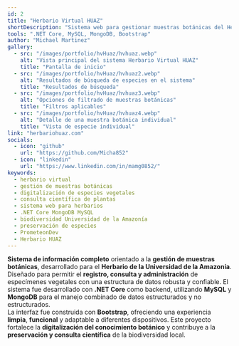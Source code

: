 ```yaml
---
id: 2
title: "Herbario Virtual HUAZ"
shortDescription: "Sistema web para gestionar muestras botánicas del Herbario HUAZ, con registro, consulta y digitalización de especies usando .NET, MySQL y MongoDB."
tools: ".NET Core, MySQL, MongoDB, Bootstrap"
author: "Michael Martinez"
gallery:
  - src: "/images/portfolio/hvHuaz/hvhuaz.webp"
    alt: "Vista principal del sistema Herbario Virtual HUAZ"
    title: "Pantalla de inicio"
  - src: "/images/portfolio/hvHuaz/hvhuaz2.webp"
    alt: "Resultados de búsqueda de especies en el sistema"
    title: "Resultados de búsqueda"
  - src: "/images/portfolio/hvHuaz/hvhuaz3.webp"
    alt: "Opciones de filtrado de muestras botánicas"
    title: "Filtros aplicables"
  - src: "/images/portfolio/hvHuaz/hvhuaz4.webp"
    alt: "Detalle de una muestra botánica individual"
    title: "Vista de especie individual"
link: "herbariohuaz.com"
socials: 
  - icon: "github"
    url: "https://github.com/Micha852"
  - icon: "linkedin"
    url: "https://www.linkedin.com/in/mamg0852/"
keywords:
  - herbario virtual
  - gestión de muestras botánicas
  - digitalización de especies vegetales
  - consulta científica de plantas
  - sistema web para herbarios
  - .NET Core MongoDB MySQL
  - biodiversidad Universidad de la Amazonía
  - preservación de especies
  - PrometeonDev
  - Herbario HUAZ
---
```


**Sistema de información completo** orientado a la **gestión de muestras botánicas**, desarrollado para el **Herbario de la Universidad de la Amazonía**. Diseñado para permitir el **registro, consulta y administración** de especímenes vegetales con una estructura de datos robusta y confiable. El sistema fue desarrollado con **.NET Core** como backend, utilizando **MySQL** y **MongoDB** para el manejo combinado de datos estructurados y no estructurados.  
La interfaz fue construida con **Bootstrap**, ofreciendo una experiencia **limpia**, **funcional** y adaptable a diferentes dispositivos. Este proyecto fortalece la **digitalización del conocimiento botánico** y contribuye a la **preservación y consulta científica** de la biodiversidad local.
